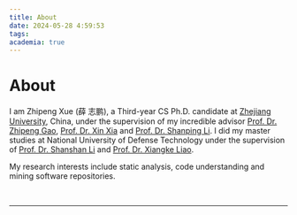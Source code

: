 ```yaml
---
title: About
date: 2024-05-28 4:59:53
tags:
academia: true
---
```


# About
I am Zhipeng Xue (薛 志鹏), a Third-year CS Ph.D. candidate at [Zhejiang University](https://www.zju.edu.cn/english/), China, under the supervision of my incredible advisor [Prof. Dr. Zhipeng Gao](https://zpgao.github.io/), [Prof. Dr. Xin Xia](https://xin-xia.github.io/) and [Prof. Dr. Shanping Li](https://person.zju.edu.cn/en/0087125). I did my master studies at National University of Defense Technology under the supervision of [Prof. Dr. Shanshan Li](https://leopard-lab.github.io/people.html) and [Prof. Dr. Xiangke Liao](https://ieeexplore.ieee.org/author/37395215600).

My research interests include static analysis, code understanding and mining software repositories.

<br>

---